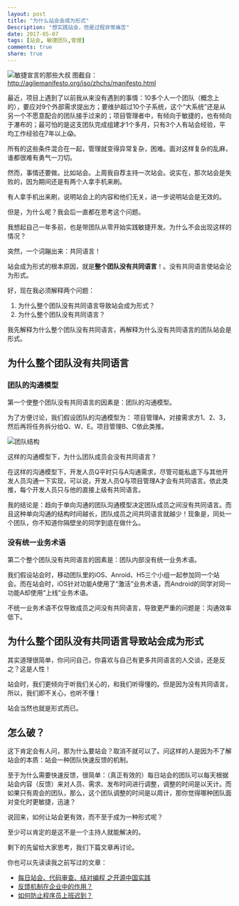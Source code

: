```yaml
---
layout: post
title: "为什么站会会成为形式"
Description: "想实践站会，但是过程非常痛苦"
date: 2017-05-07
tags: [站会, 敏捷团队,管理]
comments: true
share: true
---
```

![敏捷宣言的那些大叔](/assets/images/292372-97ded69e8d2535c7.png)
图截自：http://agilemanifesto.org/iso/zhchs/manifesto.html

最近，项目上遇到了以前我从来没有遇到的事情：10多个人一个团队（概念上的），要应对9个外部需求提出方；要维护超过10个子系统，这个“大系统”还是从另一个不愿意配合的团队接手过来的；项目管理者中，有倾向于敏捷的，也有倾向于瀑布的；最可怕的是这支团队完成组建才1个多月，只有3个人有站会经验，平均工作经验在7年以上😱。

所有的这些条件混合在一起，管理就变得异常复杂，困难。面对这样复杂的乱麻，谁都很难有勇气一刀切。

然而，事情还要做。比如站会。上周我自荐主持一次站会。说实在，那次站会是失败的，因为期间还是有两个人拿手机来刷。

有人拿手机出来刷，说明站会上的内容和他们无关，进一步说明站会是无效的。

但是，为什么呢？我会后一直都在思考这个问题。

我想起自己一年多前，也是带团队从零开始实践敏捷开发。为什么不会出现这样的情况？

突然，一个词蹦出来：共同语言！

站会成为形式的根本原因，就是**整个团队没有共同语言**！。没有共同语言使站会沦为形式。

好，现在我必须解释两个问题：

1. 为什么整个团队没有共同语言导致站会成为形式？
1. 为什么整个团队没有共同语言？

我先解释为什么整个团队没有共同语言，再解释为什么没有共同语言的团队站会是形式。

## 为什么整个团队没有共同语言
### 团队的沟通模型
第一个使整个团队没有共同语言的因素是：团队的沟通模型。

为了方便讨论，我们假设团队的沟通模型为：
项目管理A，对接需求方1、2、3，然后再将任务拆分给Q、W、E。项目管理B、C依此类推。

![团队结构](/assets/images/292372-cedb061dc583584b.png)

这样的沟通模型下，为什么团队成员会没有共同语言？

在这样的沟通模型下，开发人员Q平时只与A沟通需求，尽管可能私底下与其他开发人员沟通一下实现，可以说，开发人员Q与项目管理A才会有共同语言。依此类推，每个开发人员只与他的直接上级有共同语言。

我的结论是：趋向于单向沟通的团队沟通模型决定团队成员之间没有共同语言。而且这种单向沟通的结构时间越长，团队成员之间共同语言就越少！现象是，同处一个团队，你不知道你隔壁坐的同学到底在做什么。

### 没有统一业务术语
第二个整个团队没有共同语言的因素是：团队内部没有统一业务术语。

我们假设站会时，移动团队里的iOS、Anroid、H5三个小组一起参加同一个站会。而在站会时，iOS针对功能A使用了“激活”业务术语，而Android的同学对同一功能A却使用“上线”业务术语。

不统一业务术语不仅导致成员之间没有共同语言，导致更严重的问题是：沟通效率低下。

## 为什么整个团队没有共同语言导致站会成为形式
其实道理很简单，你问问自己，你喜欢与自己有更多共同语言的人交谈，还是反之？这是人性！

站会时，我们更倾向于听我们关心的，和我们听得懂的。但是因为没有共同语言，所以，我们即不关心，也听不懂！

站会当然也就是形式而已。

## 怎么破？
这下肯定会有人问，那为什么要站会？取消不就可以了。问这样的人是因为不了解站会的本质：站会一种团队快速反馈的机制。

至于为什么需要快速反馈，很简单：（真正有效的）每日站会的团队可以每天根据站会内容（反馈）来对人员、需求、发布时间进行调整，调整的时间是以天计。而如果只有周会的团队，那么，这个团队调整的时间是以周计，那你觉得哪种团队面对变化时更敏捷，迅速？

说回来，如何让站会更有效，而不至于成为一种形式呢？

至少可以肯定的是这不是一个主持人就能解决的。

剩下的先留给大家思考，我们下篇文章再讨论。

你也可以先读读我之前写过的文章：

* [每日站会、代码审查、结对编程 之开源中国实践](https://showme.codes/2016-04-01/standup-codereview-pair-in-oschina/)
* [反馈机制在企业中的作用？](https://showme.codes/2016-12-10/feedback-in-company/)
* [如何防止程序员上班迟到？](http://showme.codes/2017-03-03/prevent-late-for-work/)